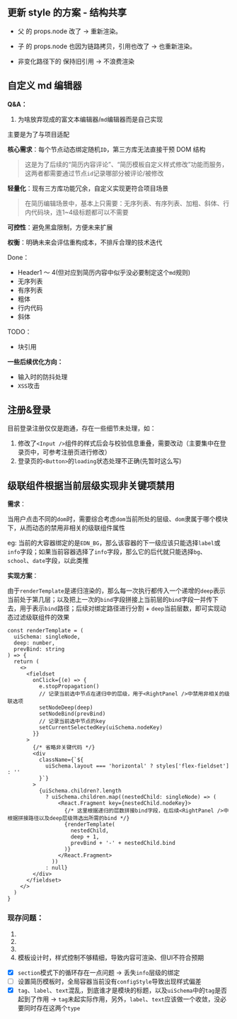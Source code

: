 ## 更新 style 的方案 - 结构共享

- 父 <Render> 的 props.node 改了 → 重新渲染。

- 子 <Render> 的 props.node 也因为链路拷贝，引用也改了 → 也重新渲染。

- 非变化路径下的 <Render> 保持旧引用 → 不浪费渲染

## 自定义 md 编辑器

**Q&A：**

1. 为啥放弃现成的富文本编辑器/`md`编辑器而是自己实现

主要是为了与项目适配

**核心需求**：每个节点动态绑定随机`ID`，第三方库无法直接干预 DOM 结构

> 这是为了后续的“简历内容评论”、“简历模板自定义样式修改”功能而服务，这两者都需要通过节点`id`记录哪部分被评论/被修改

**轻量化**：现有三方库功能冗余，自定义实现更符合项目场景

> 在简历编辑场景中，基本上只需要：无序列表、有序列表、加粗、斜体、行内代码块，连1~4级标题都可以不需要

**可控性**：避免黑盒限制，方便未来扩展

**权衡**：明确未来会评估重构成本，不排斥合理的技术迭代

Done：

- Header1 ～ 4(但对应到简历内容中似乎没必要制定这个`md`规则)
- 无序列表
- 有序列表
- 粗体
- 行内代码
- 斜体

TODO：
- 块引用

**一些后续优化方向：**

- 输入时的防抖处理
- `XSS`攻击

## 注册&登录

目前登录注册仅仅是跑通，存在一些细节未处理，如：
1. 修改了`<Input />`组件的样式后会与校验信息重叠，需要改动（主要集中在登录页中，可参考注册页进行修改）
2. 登录页的`<Button>`的`loading`状态处理不正确(先暂时这么写)

## 级联组件根据当前层级实现非关键项禁用

**需求**：

当用户点击不同的`dom`时，需要综合考虑`dom`当前所处的层级、`dom`隶属于哪个模块下，从而动态的禁用非相关的级联组件属性

eg: 当前的大容器绑定的是`EDN_BG`，那么该容器的下一级应该只能选择`label`或`info`字段；如果当前容器选择了`info`字段，那么它的后代就只能选择`bg`、`school`、`date`字段，以此类推

**实现方案**：

由于`renderTemplate`是递归渲染的，那么每一次执行都传入一个递增的`deep`表示当前处于第几层；以及把上一次的`bind`字段拼接上当前层的`bind`字段一并传下去，用于表示`bind`路径；后续对绑定路径进行分割 + `deep`当前层数，即可实现动态过滤级联组件的效果

```tsx
const renderTemplate = (
  uiSchema: singleNode,
  deep: number,
  prevBind: string
) => {
  return (
    <>
      <fieldset
        onClick={(e) => {
          e.stopPropagation()
          // 记录当前选中节点在递归中的层级，用于<RightPanel />中禁用非相关的级联选项
          setNodeDeep(deep)
          setNodeBind(prevBind)
          // 记录当前选中节点的key
          setCurrentSelectedKey(uiSchema.nodeKey)
        }}
      >
        {/* 省略非关键代码 */}
        <div
          className={`${
            uiSchema.layout === 'horizontal' ? styles['flex-fieldset'] : ''
          }`}
        >
          {uiSchema.children?.length
            ? uiSchema.children.map((nestedChild: singleNode) => (
                <React.Fragment key={nestedChild.nodeKey}>
                  {/* 这里根据递归的层数拼接bind字段，在后续<RightPanel />中根据拼接路径以及deep层级筛选出所需的bind */}
                  {renderTemplate(
                    nestedChild,
                    deep + 1,
                    prevBind + '-' + nestedChild.bind
                  )}
                </React.Fragment>
              ))
            : null}
        </div>
      </fieldset>
    </>
  )
}
```

### 现存问题：

1. 
2. 
3. 
4. 模板设计时，样式控制不够精细，导致内容可渲染、但UI不符合预期

- [x] `section`模式下的循环存在一点问题 -> 丢失`info`层级的绑定
- [ ] 设置简历模板时，全局容器当前没有`configStyle`导致出现样式偏差
- [x] `tag`、`label`、`text`混乱，到底谁才是模块的标题，以及`uiSchema`中的`tag`是否起到了作用 -> `tag`未起实际作用，另外，`label`、`text`应该做一个收敛，没必要同时存在这两个`type`